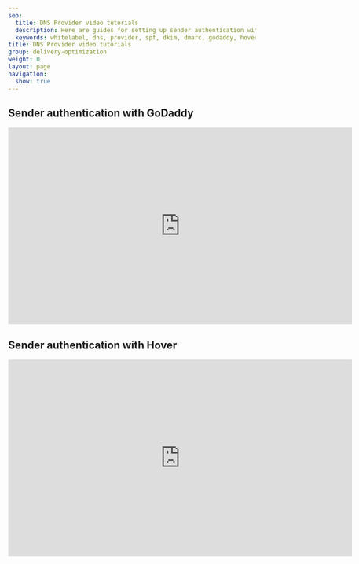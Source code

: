 ```yaml
---
seo:
  title: DNS Provider video tutorials
  description: Here are guides for setting up sender authentication with specific DNS providers
  keywords: whitelabel, dns, provider, spf, dkim, dmarc, godaddy, hover, sender authentication
title: DNS Provider video tutorials
group: delivery-optimization
weight: 0
layout: page
navigation:
  show: true
---
```


## Sender authentication with GoDaddy
<iframe src="https://player.vimeo.com/video/149805633" width="700" height="400" frameborder="0" allowfullscreen=""></iframe>

## Sender authentication with Hover
<iframe src="https://player.vimeo.com/video/158954155" width="700" height="400" frameborder="0" allowfullscreen=""></iframe>


